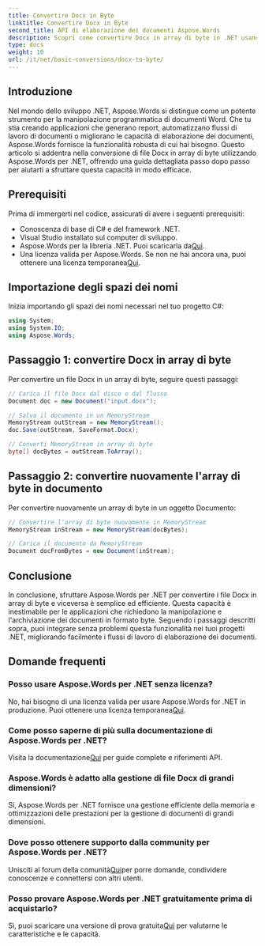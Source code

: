 ```yaml
---
title: Convertire Docx in Byte
linktitle: Convertire Docx in Byte
second_title: API di elaborazione dei documenti Aspose.Words
description: Scopri come convertire Docx in array di byte in .NET usando Aspose.Words per un'elaborazione efficiente dei documenti. Guida passo passo inclusa.
type: docs
weight: 10
url: /it/net/basic-conversions/docx-to-byte/
---
```

## Introduzione

Nel mondo dello sviluppo .NET, Aspose.Words si distingue come un potente strumento per la manipolazione programmatica di documenti Word. Che tu stia creando applicazioni che generano report, automatizzano flussi di lavoro di documenti o migliorano le capacità di elaborazione dei documenti, Aspose.Words fornisce la funzionalità robusta di cui hai bisogno. Questo articolo si addentra nella conversione di file Docx in array di byte utilizzando Aspose.Words per .NET, offrendo una guida dettagliata passo dopo passo per aiutarti a sfruttare questa capacità in modo efficace.

## Prerequisiti

Prima di immergerti nel codice, assicurati di avere i seguenti prerequisiti:
- Conoscenza di base di C# e del framework .NET.
- Visual Studio installato sul computer di sviluppo.
-  Aspose.Words per la libreria .NET. Puoi scaricarla da[Qui](https://releases.aspose.com/words/net/).
-  Una licenza valida per Aspose.Words. Se non ne hai ancora una, puoi ottenere una licenza temporanea[Qui](https://purchase.aspose.com/temporary-license/).

## Importazione degli spazi dei nomi

Inizia importando gli spazi dei nomi necessari nel tuo progetto C#:
```csharp
using System;
using System.IO;
using Aspose.Words;
```

## Passaggio 1: convertire Docx in array di byte

Per convertire un file Docx in un array di byte, seguire questi passaggi:
```csharp
// Carica il file Docx dal disco o dal flusso
Document doc = new Document("input.docx");

// Salva il documento in un MemoryStream
MemoryStream outStream = new MemoryStream();
doc.Save(outStream, SaveFormat.Docx);

// Converti MemoryStream in array di byte
byte[] docBytes = outStream.ToArray();
```

## Passaggio 2: convertire nuovamente l'array di byte in documento

Per convertire nuovamente un array di byte in un oggetto Documento:
```csharp
// Convertire l'array di byte nuovamente in MemoryStream
MemoryStream inStream = new MemoryStream(docBytes);

// Carica il documento da MemoryStream
Document docFromBytes = new Document(inStream);
```

## Conclusione

In conclusione, sfruttare Aspose.Words per .NET per convertire i file Docx in array di byte e viceversa è semplice ed efficiente. Questa capacità è inestimabile per le applicazioni che richiedono la manipolazione e l'archiviazione dei documenti in formato byte. Seguendo i passaggi descritti sopra, puoi integrare senza problemi questa funzionalità nei tuoi progetti .NET, migliorando facilmente i flussi di lavoro di elaborazione dei documenti.

## Domande frequenti

### Posso usare Aspose.Words per .NET senza licenza?
 No, hai bisogno di una licenza valida per usare Aspose.Words for .NET in produzione. Puoi ottenere una licenza temporanea[Qui](https://purchase.aspose.com/temporary-license/).

### Come posso saperne di più sulla documentazione di Aspose.Words per .NET?
 Visita la documentazione[Qui](https://reference.aspose.com/words/net/) per guide complete e riferimenti API.

### Aspose.Words è adatto alla gestione di file Docx di grandi dimensioni?
Sì, Aspose.Words per .NET fornisce una gestione efficiente della memoria e ottimizzazioni delle prestazioni per la gestione di documenti di grandi dimensioni.

### Dove posso ottenere supporto dalla community per Aspose.Words per .NET?
 Unisciti al forum della comunità[Qui](https://forum.aspose.com/c/words/8)per porre domande, condividere conoscenze e connettersi con altri utenti.

### Posso provare Aspose.Words per .NET gratuitamente prima di acquistarlo?
 Sì, puoi scaricare una versione di prova gratuita[Qui](https://releases.aspose.com/) per valutarne le caratteristiche e le capacità.

